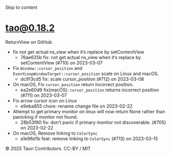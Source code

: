 Skip to content
# tao@0.18.2
ReturnView on GitHub
  * fix not get actual ns_view when it’s replace by setContentView 
    * 76ae625b fix: not get actual ns_view when it’s replace by setContentView (#710) on 2023-03-07
  * Fix `Window::cursor_position` and `EventLoopWindowTarget::cursor_position` scale on Linux and macOS. 
    * dc913cd5 fix: scale cursor_position (#712) on 2023-03-08
  * On macOS, Fix `cursor_position` return incorrect position. 
    * ea2e60d9 fix(macOS): `cursor_position` returns incorrect position (#711) on 2023-03-07
  * Fix arrow cursor icon on Linux 
    * e9eba855 chore: rename change file on 2023-02-22
  * Attempt to get primary monitor on linux will now return None rather than panicking if monitor not found. 
    * 28b53f80 fix: don’t panic if primary monitor not discoverable. (#705) on 2023-02-22
  * On macOS, Remove linking to `ColorSync`
    * a1e96d1b feat: remove linking to `ColorSync` (#713) on 2023-03-15


© 2025 Tauri Contributors. CC-BY / MIT

